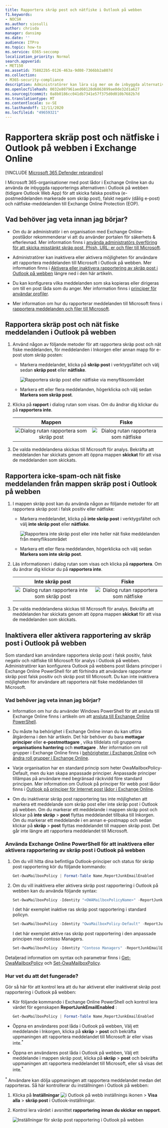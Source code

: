 ```yaml
---
title: Rapportera skräp post och nätfiske i Outlook på webben
f1.keywords:
- NOCSH
ms.author: siosulli
author: chrisda
manager: dansimp
ms.date: ''
audience: ITPro
ms.topic: how-to
ms.service: O365-seccomp
localization_priority: Normal
search.appverid:
- MET150
ms.assetid: 758822b5-0126-463a-9d08-7366bb2a807d
ms.collection:
- M365-security-compliance
description: Administratörer kan lära sig mer om de inbyggda alternativen för skräp post, inte skräp post och nätfiske i Outlook på webben (Outlook Web App) i Exchange Online och hur du inaktiverar dessa rapporterings alternativ för användare.
ms.openlocfilehash: 0032e807961aed60128d6863899ae0de32d1a627
ms.sourcegitcommit: 0a8b0186cc041db7341e57f375d0d010b7682b7d
ms.translationtype: MT
ms.contentlocale: sv-SE
ms.lasthandoff: 12/11/2020
ms.locfileid: "49659321"
---
```

# <a name="report-junk-and-phishing-email-in-outlook-on-the-web-in-exchange-online"></a>Rapportera skräp post och nätfiske i Outlook på webben i Exchange Online

[!INCLUDE [Microsoft 365 Defender rebranding](../includes/microsoft-defender-for-office.md)]


I Microsoft 365-organisationer med post lådor i Exchange Online kan du använda de inbyggda rapporterings alternativen i Outlook på webben (tidigare Outlook Web App) för att skicka falska positiva (e-postmeddelanden markerade som skräp post), falskt negativ (dålig e-post) och nätfiske-meddelanden till Exchange Online Protection (EOP).

## <a name="what-do-you-need-to-know-before-you-begin"></a>Vad behöver jag veta innan jag börjar?

- Om du är administratör i en organisation med Exchange Online-postlådor rekommenderar vi att du använder portalen för säkerhets & efterlevnad. Mer information finns i [använda administratörs överföring för att skicka misstänkt skräp post, Phish, URL: er och filer till Microsoft](admin-submission.md).

- Administratörer kan inaktivera eller aktivera möjligheten för användare att rapportera meddelanden till Microsoft i Outlook på webben. Mer information finns i [Aktivera eller inaktivera rapportering av skräp post i Outlook på webben](#disable-or-enable-junk-email-reporting-in-outlook-on-the-web) längre ned i den här artikeln.

- Du kan konfigurera vilka meddelanden som ska kopieras eller dirigeras om till en post låda som du anger. Mer information finns i [principer för användar profiler](user-submission.md).

- Mer information om hur du rapporterar meddelanden till Microsoft finns i [rapportera meddelanden och filer till Microsoft](report-junk-email-messages-to-microsoft.md).

## <a name="report-spam-and-phishing-messages-in-outlook-on-the-web"></a>Rapportera skräp post och nät fiske meddelanden i Outlook på webben

1. Använd någon av följande metoder för att rapportera skräp post och nät fiske meddelanden, för meddelanden i Inkorgen eller annan mapp för e-post utom skräp posten:

   - Markera meddelandet, klicka på **skräp post** i verktygsfältet och välj sedan **skräp post** eller **nätfiske**.

     ![Rapportera skräp post eller nätfiske via menyfliksområdet](../../media/owa-report-junk.png)

   - Markera ett eller flera meddelanden, högerklicka och välj sedan **Markera som skräp post**.

2. Klicka på **rapport** i dialog rutan som visas. Om du ändrar dig klickar du på **rapportera inte**.

   |Mappen|Fiske|
   |:---:|:---:|
   |![Dialog rutan rapportera som skräp post](../../media/owa-report-as-junk-dialog.png)|![Dialog rutan rapportera som nätfiske](../../media/owa-report-as-phishing-dialog.png)|

3. De valda meddelandena skickas till Microsoft för analys. Bekräfta att meddelanden har skickats genom att öppna mappen **skickat** för att visa de meddelanden som skickats.

## <a name="report-non-spam-and-phishing-messages-from-the-junk-email-folder-in-outlook-on-the-web"></a>Rapportera icke-spam-och nät fiske meddelanden från mappen skräp post i Outlook på webben

1. I mappen skräp post kan du använda någon av följande metoder för att rapportera skräp post i falsk positiv eller nätfiske:

   - Markera meddelandet, klicka på **inte skräp post** i verktygsfältet och välj **inte skräp post** eller **nätfiske**.

     ![Rapportera inte skräp post eller inte heller nät fiske meddelanden från menyfliksområdet](../../media/owa-report-not-junk.png)

   - Markera ett eller flera meddelanden, högerklicka och välj sedan **Markera som inte skräp post**.

2. Läs informationen i dialog rutan som visas och klicka på **rapportera**. Om du ändrar dig klickar du på **rapportera inte**.

   |Inte skräp post|Fiske|
   |:---:|:---:|
   |![Dialog rutan rapportera inte som skräp post](../../media/owa-report-as-not-junk-dialog.png)|![Dialog rutan rapportera som nätfiske](../../media/owa-report-as-phishing-dialog.png)|

3. De valda meddelandena skickas till Microsoft för analys. Bekräfta att meddelanden har skickats genom att öppna mappen **skickat** för att visa de meddelanden som skickats.

## <a name="disable-or-enable-junk-email-reporting-in-outlook-on-the-web"></a>Inaktivera eller aktivera rapportering av skräp post i Outlook på webben

Som standard kan användare rapportera skräp post i falsk positiv, falsk negativ och nätfiske till Microsoft för analys i Outlook på webben. Administratörer kan konfigurera Outlook på webbens post lådans principer i Exchange Online PowerShell för att förhindra att användare rapporterar skräp post falsk positiv och skräp post till Microsoft. Du kan inte inaktivera möjligheten för användare att rapportera nät fiske meddelanden till Microsoft.

### <a name="what-do-you-need-to-know-before-you-begin"></a>Vad behöver jag veta innan jag börjar?

- Information om hur du använder Windows PowerShell för att ansluta till Exchange Online finns i artikeln om att [ansluta till Exchange Online PowerShell](https://docs.microsoft.com/powershell/exchange/connect-to-exchange-online-powershell).

- Du måste ha behörighet i Exchange Online innan du kan utföra åtgärderna i den här artikeln. Det här behöver du bara **mottagar principer** eller **e-postmottagare** , vilka tilldelats roll grupperna **organisations hantering** och **mottagare** . Mer information om roll grupper i Exchange Online finns i [behörigheter i Exchange Online](https://docs.microsoft.com/exchange/permissions-exo/permissions-exo) och [ändra roll grupper i Exchange Online](https://docs.microsoft.com/Exchange/permissions-exo/role-groups#modify-role-groups).

- Varje organisation har en standard princip som heter OwaMailboxPolicy-Default, men du kan skapa anpassade principer. Anpassade principer tillämpas på användare med begränsad räckvidd före standard principen. Mer information om Outlook på principer för webb post lådor finns i [Outlook på principer för Internet post lådor i Exchange Online](https://docs.microsoft.com/Exchange/clients-and-mobile-in-exchange-online/outlook-on-the-web/outlook-web-app-mailbox-policies).

- Om du inaktiverar skräp post rapportering tas inte möjligheten att markera ett meddelande som skräp post eller inte skräp post i Outlook på webben. Om du markerar ett meddelande i mappen skräp post och klickar på **inte skräp** \> **post** flyttas meddelandet tillbaka till Inkorgen. Om du markerar ett meddelande i en annan e-postmapp och sedan klickar på **skräp** \> **post** flyttas meddelandet till mappen skräp post. Det går inte längre att rapportera meddelandet till Microsoft.

### <a name="use-exchange-online-powershell-to-disable-or-enable-junk-email-reporting-in-outlook-on-the-web"></a>Använda Exchange Online PowerShell för att inaktivera eller aktivera rapportering av skräp post i Outlook på webben

1. Om du vill hitta dina befintliga Outlook-principer och status för skräp post rapportering kör du följande kommando:

   ```powershell
   Get-OwaMailboxPolicy | Format-Table Name,ReportJunkEmailEnabled
   ```

2. Om du vill inaktivera eller aktivera skräp post rapportering i Outlook på webben kan du använda följande syntax:

   ```powershell
   Set-OwaMailboxPolicy -Identity "<OWAMailboxPolicyName>" -ReportJunkEmailEnabled <$true | $false>
   ```

   I det här exemplet inaktive ras skräp post rapportering i standard policyn.

   ```powershell
   Set-OwaMailboxPolicy -Identity "OwaMailboxPolicy-Default" -ReportJunkEmailEnabled $false
   ```

   I det här exemplet aktive ras skräp post rapportering i den anpassade principen med contoso Managers.

   ```powershell
   Set-OwaMailboxPolicy -Identity "Contoso Managers" -ReportJunkEmailEnabled $true
   ```

Detaljerad information om syntax och parametrar finns i [Get-OwaMailboxPolicy](https://docs.microsoft.com/powershell/module/exchange/get-owamailboxpolicy) och [Set-OwaMailboxPolicy](https://docs.microsoft.com/powershell/module/exchange/set-owamailboxpolicy).

### <a name="how-do-you-know-this-worked"></a>Hur vet du att det fungerade?

Gör så här för att kontrol lera att du har aktiverat eller inaktiverat skräp post rapportering i Outlook på webben:

- Kör följande kommando i Exchange Online PowerShell och kontrol lera värdet för egenskapen **ReportJunkEmailEnabled** :

  ```powershell
  Get-OwaMailboxPolicy | Format-Table Name,ReportJunkEmailEnabled
  ```

- Öppna en användares post låda i Outlook på webben, Välj ett meddelande i Inkorgen, klicka på **skräp** \> **post** och bekräfta uppmaningen att rapportera meddelandet till Microsoft är eller visas inte.<sup>\*</sup>

- Öppna en användares post låda i Outlook på webben, Välj ett meddelande i mappen skräp post, klicka på **skräp** \> **post** och bekräfta uppmaningen att rapportera meddelandet till Microsoft, eller så visas det inte.<sup>\*</sup>

<sup>\*</sup> Användare kan dölja uppmaningen att rapportera meddelandet medan det rapporteras. Så här kontrollerar du inställningen i Outlook på webben:

1. Klicka på **Inställningar** ![ i Outlook på webb inställnings ikonen ](../../media/owa-settings-icon.png) \> **Visa alla** \> **skräp post** i Outlook-inställningar.
2. Kontrol lera värdet i avsnittet **rapportering** **innan du skickar en rapport**.

   ![Inställningar för skräp post rapportering i Outlook på webben](../../media/owa-junk-email-reporting-options.png)
